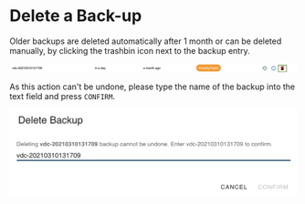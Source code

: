 # Delete a Back-up

Older backups are deleted automatically after 1 month or can be deleted manually, by clicking the trashbin icon next to the backup entry. 

![](img/evdc_backup_delete.png)

As this action can't be undone, please type the name of the backup into the text field and press `CONFIRM`.

![](img/evdc_backup_delete_confirm.png)
